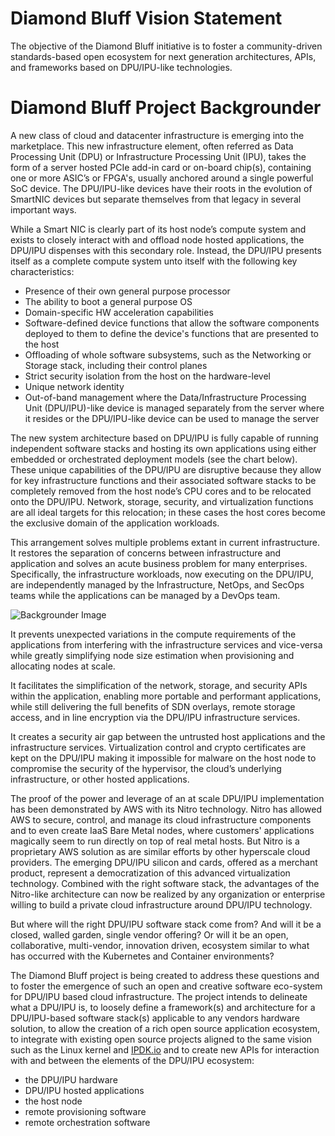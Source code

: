 
# **Diamond Bluff Vision Statement**

The objective of the Diamond Bluff initiative is to foster a community-driven
standards-based open ecosystem for next generation architectures, APIs, and
frameworks based on DPU/IPU-like technologies.

# **Diamond Bluff Project Backgrounder**

A new class of cloud and datacenter infrastructure is emerging into the
marketplace. This new infrastructure element, often referred as Data Processing
Unit (DPU) or Infrastructure Processing Unit (IPU), takes the form of a server
hosted PCIe add-in card or on-board chip(s), containing one or more ASIC’s or
FPGA's, usually anchored around a single powerful SoC device. The DPU/IPU-like
devices have their roots in the evolution of SmartNIC devices but separate
themselves from that legacy in several important ways.

While a Smart NIC is clearly part of its host node’s compute system and exists
to closely interact with and offload node hosted applications, the DPU/IPU
dispenses with this secondary role. Instead, the DPU/IPU presents itself as a
complete compute system unto itself with the following key characteristics:

* Presence of their own general purpose processor
* The ability to boot a general purpose OS
* Domain-specific HW acceleration capabilities
* Software-defined device functions that allow the software components deployed
  to them to define the device's functions that are presented to the host
* Offloading of whole software subsystems, such as the Networking or Storage
  stack, including their control planes
* Strict security isolation from the host on the hardware-level
* Unique network identity
* Out-of-band management where the Data/Infrastructure Processing Unit
  (DPU/IPU)-like device is managed separately from the server where it resides
  or the DPU/IPU-like device can be used to manage the server

The new system architecture based on DPU/IPU is fully capable of running
independent software stacks and hosting its own applications using either
embedded or orchestrated deployment models (see the chart below). These unique
capabilities of the DPU/IPU are disruptive because they allow for key
infrastructure functions and their associated software stacks to be completely
removed from the host node’s CPU cores and to be relocated onto the DPU/IPU.
Network, storage, security, and virtualization functions are all ideal targets
for this relocation; in these cases the host cores become the exclusive domain
of the application workloads.

This arrangement solves multiple problems extant in current infrastructure. It
restores the separation of concerns between infrastructure and application and
solves an acute business problem for many enterprises. Specifically, the
infrastructure workloads, now executing on the DPU/IPU, are independently
managed by the Infrastructure, NetOps, and SecOps teams while the applications
can be managed by a DevOps team.

![Backgrounder Image](Assets/Backgrounder.png)

It prevents unexpected variations in the compute requirements of the
applications from interfering with the infrastructure services and vice-versa
while greatly simplifying node size estimation when provisioning and allocating
nodes at scale.

It facilitates the simplification of the network, storage, and security APIs
within the application, enabling more portable and performant applications,
while still delivering the full benefits of SDN overlays, remote storage
access, and in line encryption via the DPU/IPU infrastructure services.

It creates a security air gap between the untrusted host applications and the
infrastructure services. Virtualization control and crypto certificates are
kept on the DPU/IPU making it impossible for malware on the host node to
compromise the security of the hypervisor, the cloud’s underlying
infrastructure, or other hosted applications.

The proof of the power and leverage of an at scale DPU/IPU implementation has
been demonstrated by AWS with its Nitro technology. Nitro has allowed AWS to
secure, control, and manage its cloud infrastructure components and to even
create IaaS Bare Metal nodes, where customers' applications magically seem to
run directly on top of real metal hosts. But Nitro is a proprietary AWS
solution as are similar efforts by other hyperscale cloud providers. The
emerging DPU/IPU silicon and cards, offered as a merchant product, represent a
democratization of this advanced virtualization technology. Combined with the
right software stack, the advantages of the Nitro-like architecture can now be
realized by any organization or enterprise willing to build a private cloud
infrastructure around DPU/IPU technology.

But where will the right DPU/IPU software stack come from? And will it be a
closed, walled garden, single vendor offering? Or will it be an open,
collaborative, multi-vendor, innovation driven, ecosystem similar to what has
occurred with the Kubernetes and Container environments?

The Diamond Bluff project is being created to address these questions and to
foster the emergence of such an open and creative software eco-system for
DPU/IPU based cloud infrastructure. The project intends to delineate what a
DPU/IPU is, to loosely define a framework(s) and architecture for a
DPU/IPU-based software stack(s) applicable to any vendors hardware solution,
to allow the creation of a rich open source application ecosystem, to integrate
with existing open source projects aligned to the same vision such as the Linux
kernel and [IPDK.io](https://ipdk.io) and to create new APIs for interaction
with and between the elements of the DPU/IPU ecosystem:

* the DPU/IPU hardware
* DPU/IPU hosted applications
* the host node
* remote provisioning software
* remote orchestration software
